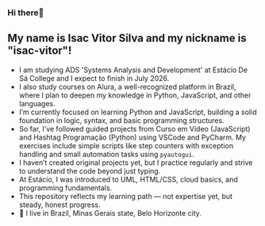 ### Hi there👋
## My name is Isac Vitor Silva and my nickname is "isac-vitor"!

- I am studying ADS 'Systems Analysis and Development' at Estácio De Sá College and I expect to finish in July 2026.
- I also study courses on Alura, a well-recognized platform in Brazil, where I plan to deepen my knowledge in Python, JavaScript, and other languages.
- I’m currently focused on learning Python and JavaScript, building a solid foundation in logic, syntax, and basic programming structures.
- So far, I’ve followed guided projects from Curso em Vídeo (JavaScript) and Hashtag Programação (Python) using VSCode and PyCharm. My exercises include simple scripts like step counters with exception handling and small automation tasks using `pyautogui`.
- I haven’t created original projects yet, but I practice regularly and strive to understand the code beyond just typing.
- At Estácio, I was introduced to UML, HTML/CSS, cloud basics, and programming fundamentals.
- This repository reflects my learning path — not expertise yet, but steady, honest progress.
- 📍 I live in Brazil, Minas Gerais state, Belo Horizonte city.




<!--
**isac-vitor/isac-vitor** is a ✨ _special_ ✨ repository because its `README.md` (this file) appears on your GitHub profile.

Here are some ideas to get you started:

- 🔭 I’m currently working on ...
- 🌱 I’m currently learning ...
- 👯 I’m looking to collaborate on ...
- 🤔 I’m looking for help with ...
- 💬 Ask me about ...
- 📫 How to reach me: ...
- 😄 Pronouns: ...
- ⚡ Fun fact: ...
-->
